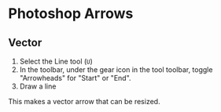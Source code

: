 # Photoshop Arrows

## Vector

1. Select the Line tool (`U`)
2. In the toolbar, under the gear icon in the tool toolbar, toggle "Arrowheads" for "Start" or "End".
3. Draw a line

This makes a vector arrow that can be resized.
